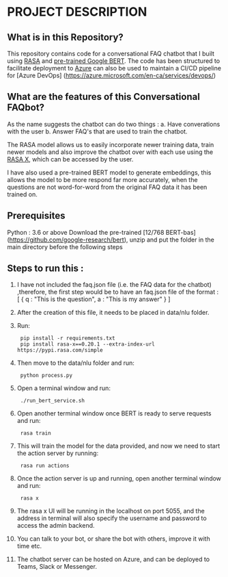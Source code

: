 # PROJECT DESCRIPTION

## What is in this Repository?
This repository contains code for a conversational FAQ chatbot that I built using [RASA](https://rasa.com ) and [pre-trained Google BERT](https://arxiv.org/abs/1810.04805). The code has been structured to facilitate deployment to [Azure](https://azure.microsoft.com/en-ca/) can also be used to maintain a CI/CD pipeline for [Azure DevOps] (https://azure.microsoft.com/en-ca/services/devops/)

## What are the features of this Conversational FAQbot?
As the name suggests the chatbot can do two things :
	a. Have converations with the user
	b. Answer FAQ's that are used to train the chatbot.
	
The RASA model allows us to easily incorporate newer training data, train newer models and also improve the chatbot over with each use using the [RASA X](https://rasa.com/docs/rasa-x/ ), which can be accessed by the user.

I have also used a pre-trained BERT model to generate embeddings, this allows the model to be more respond far more accurately, when the questions are not word-for-word from the original FAQ data it has been trained on.

## Prerequisites 
Python : 3.6 or above
Download the pre-trained [12/768 BERT-bas] (https://github.com/google-research/bert),  unzip and put the folder in the main directory before the following steps
		

## Steps to run this :
1. I have not included the faq.json file (i.e. the FAQ data for the chatbot) ,therefore, the first step would be to have an faq.json file of the format :
	[
		{
			q : "This is the question",
			a : "This is my answer"
		}
	]
	
2. After the creation of this file, it needs to be placed in data/nlu folder.

3. Run:

		pip install -r requirements.txt
		pip install rasa-x==0.20.1 --extra-index-url https://pypi.rasa.com/simple

4. Then move to the data/nlu folder and run:

		python process.py

5. Open a terminal window and run:

		./run_bert_service.sh

6. Open another terminal window once BERT is ready to serve requests and run:

		rasa train

7. This will train the model for the data provided, and now we need to start the action server by running:

		rasa run actions
			
8. Once the action server is up and running, open another terminal window and run:

		rasa x

9. The rasa x UI will be running in the localhost on port 5055, and the address in terminal will also specify the username and password to access the admin backend.

10. You can talk to your bot, or share the bot with others, improve it with time etc.

11. The chatbot server can be hosted on Azure, and can be deployed to Teams, Slack or Messenger.
